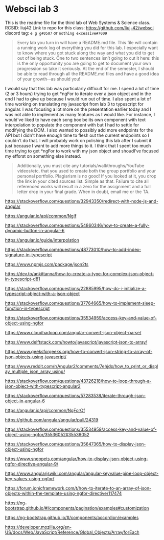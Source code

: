 # Websci lab 3

This is the readme file for the third lab of Web Systems & Science class.
RCSID: liuj42
Link to repo for this class: https://github.com/liuj-42/websci
discord tag: `e g g#0507` or `nothing excessive#7009`

> Every lab you turn in will have a README.md file. This file will contain a running work log of everything you did for this lab. I especially want to know where you got stuck along the way and what you did to get out of being stuck. One to two sentences isn’t going to cut it here: this is the only opportunity you are going to get to document your own progression so take it seriously. At the end of the semester, I should be able to read through all the README.md files and have a good idea of your growth--as should you!

I would say that this lab was particularly difficult for me. I spend a lot of time (2 or 3 hours) trying to get *ngFor to iterate over a json object and in the end I had to give up because I would run out of time. I also spent a lot of time working on translating my javascript from lab 3 to typescript for angular. I was focusing a lot more on the presentation earlier today and I was not able to implement as many features as I would like. For instance, I would've liked to have each song box be its own component with text interpolation to populate the component with but I had to settle for modifying the DOM. I also wanted to possibly add more endpoints for the API but I didn't have enough time to flesh out the current endpoints so I couldn't do that. I will probably work on polishing this lab after I submit it just because I want to add more things to it. I think that I spent too much time trying to get *ngFor to work with my json object and shoudl've focused my efforst on something else instead.

> Additionally, you must cite any tutorials/walkthroughs/YouTube videos/etc. that you used to create both the group portfolio and your personal portfolio. Plagiarism is no good! If you looked at it, you drop the link in your cited sources list. Simple as that. Failure to cite all referenced works will result in a zero for the assignment and a full letter drop in your final grade. When in doubt, email me or the TA.

https://stackoverflow.com/questions/32943350/redirect-with-node-js-and-angular

https://angular.io/api/common/NgIf

https://stackoverflow.com/questions/54860346/how-to-create-a-fully-dynamic-button-in-angular-6

https://angular.io/guide/interpolation

https://stackoverflow.com/questions/48773010/how-to-add-index-signature-in-typescript

https://www.npmjs.com/package/json2ts   

https://dev.to/ankittanna/how-to-create-a-type-for-complex-json-object-in-typescript-d81

https://stackoverflow.com/questions/22885995/how-do-i-initialize-a-typescript-object-with-a-json-object

https://stackoverflow.com/questions/37764665/how-to-implement-sleep-function-in-typescript

https://stackoverflow.com/questions/35534959/access-key-and-value-of-object-using-ngfor

https://www.cloudhadoop.com/angular-convert-json-object-parse/

https://www.delftstack.com/howto/javascript/javascript-json-to-array/

https://www.geeksforgeeks.org/how-to-convert-json-string-to-array-of-json-objects-using-javascript/

https://www.reddit.com/r/Angular2/comments/7ehjdx/how_to_print_or_display_multiple_json_array_using/

https://stackoverflow.com/questions/43726218/how-to-loop-through-a-json-object-with-typescript-angular2

https://stackoverflow.com/questions/57283538/iterate-through-json-object-in-angular-6

https://angular.io/api/common/NgForOf

https://github.com/angular/angular/pull/24319

https://stackoverflow.com/questions/35534959/access-key-and-value-of-object-using-ngfor/35536052#35536052

https://stackoverflow.com/questions/35647365/how-to-display-json-object-using-ngfor

https://www.sneppets.com/angular/how-to-display-json-object-using-ngfor-directive-angular-9/

https://www.angularjswiki.com/angular/angular-keyvalue-pipe-loop-object-key-values-using-ngfor/

https://forum.ionicframework.com/t/how-to-iterate-to-an-array-of-json-objects-within-the-template-using-ngfor-directive/117474

https://ng-bootstrap.github.io/#/components/pagination/examples#customization

https://ng-bootstrap.github.io/#/components/accordion/examples

https://developer.mozilla.org/en-US/docs/Web/JavaScript/Reference/Global_Objects/Array/forEach